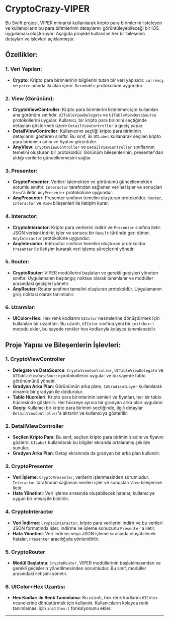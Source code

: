 # CryptoCrazy-VIPER

Bu Swift projesi, VIPER mimarisi kullanılarak kripto para birimlerini listeleyen ve kullanıcıların bu para birimlerinin detaylarını görüntüleyebileceği bir iOS uygulaması oluşturuyor. Aşağıda projede kullanılan her bir bileşenin detayları ve işlevleri açıklanmıştır.

## Özellikler:

### 1. Veri Yapıları:
   - **Crypto**: Kripto para birimlerinin bilgilerini tutan bir veri yapısıdır. `currency` ve `price` adında iki alan içerir. `Decodable` protokolüne uygundur.

### 2. View (Görünüm):
   - **CryptoViewController**: Kripto para birimlerini listelemek için kullanılan ana görünüm sınıfıdır. `UITableViewDelegate` ve `UITableViewDataSource` protokollerini uygular. Kullanıcı, bir kripto para birimini seçtiğinde detayları göstermek üzere `DetailViewController`'a geçiş yapar.
   - **DetailViewController**: Kullanıcının seçtiği kripto para biriminin detaylarını gösteren sınıftır. Bu sınıf, iki `UILabel` kullanarak seçilen kripto para biriminin adını ve fiyatını görüntüler.
   - **AnyView**: `CryptoViewController` ve `DetailViewController` sınıflarının temelini oluşturan bir protokoldür. Görünüm bileşenlerinin, presenter'dan aldığı verilerle güncellenmesini sağlar.

### 3. Presenter:
   - **CryptoPresenter**: Verileri işlemekten ve görünümü güncellemekten sorumlu sınıftır. `Interactor` tarafından sağlanan verileri işler ve sonuçları `View`'a iletir. `AnyPresenter` protokolüne uygundur.
   - **AnyPresenter**: Presenter sınıfının temelini oluşturan protokoldür. `Router`, `Interactor` ve `View` bileşenleri ile iletişim kurar.

### 4. Interactor:
   - **CryptoInteractor**: Kripto para verilerini indirir ve `Presenter` sınıfına iletir. JSON verisini indirir, işler ve sonucu bir `Result` türünde geri döner. `AnyInteractor` protokolüne uygundur.
   - **AnyInteractor**: Interactor sınıfının temelini oluşturan protokoldür. `Presenter` ile iletişim kurarak veri işleme süreçlerini yönetir.

### 5. Router:
   - **CryptoRouter**: VIPER modüllerini başlatan ve gerekli geçişleri yöneten sınıftır. Uygulamanın başlangıç noktası olarak tanımlanır ve modüller arasındaki geçişleri yönetir.
   - **AnyRouter**: Router sınıfının temelini oluşturan protokoldür. Uygulamanın giriş noktası olarak tanımlanır.

### 6. Uzantılar:
   - **UIColor+Hex**: Hex renk kodlarını `UIColor` nesnelerine dönüştürmek için kullanılan bir uzantıdır. Bu uzantı, `UIColor` sınıfına yeni bir `init(hex:)` metodu ekler, bu sayede renkler hex kodlarıyla kolayca tanımlanabilir.

## Proje Yapısı ve Bileşenlerin İşlevleri:

### 1. **CryptoViewController**
   - **Delegate ve DataSource**: `CryptoViewController`, `UITableViewDelegate` ve `UITableViewDataSource` protokollerini uygular ve bu sayede tablo görünümünü yönetir.
   - **Gradyan Arka Plan**: Görünümün arka planı, `CAGradientLayer` kullanılarak dinamik bir gradyan ile doldurulur.
   - **Tablo Hücreleri**: Kripto para birimlerinin isimleri ve fiyatları, her bir tablo hücresinde gösterilir. Her hücreye ayrıca bir gradyan arka plan uygulanır.
   - **Geçiş**: Kullanıcı bir kripto para birimini seçtiğinde, ilgili detaylar `DetailViewController`'a aktarılır ve kullanıcıya gösterilir.

### 2. **DetailViewController**
   - **Seçilen Kripto Para**: Bu sınıf, seçilen kripto para biriminin adını ve fiyatını gösterir. `UILabel` kullanılarak bu bilgiler ekranda ortalanmış şekilde sunulur.
   - **Gradyan Arka Plan**: Detay ekranında da gradyan bir arka plan kullanılır.

### 3. **CryptoPresenter**
   - **Veri İşleme**: `CryptoPresenter`, verilerin işlenmesinden sorumludur. `Interactor` tarafından sağlanan verileri işler ve sonuçları `View` bileşenine iletir.
   - **Hata Yönetimi**: Veri işleme sırasında oluşabilecek hatalar, kullanıcıya uygun bir mesaj ile bildirilir.

### 4. **CryptoInteractor**
   - **Veri İndirme**: `CryptoInteractor`, kripto para verilerini indirir ve bu verileri JSON formatında işler. İndirme ve işleme sonucunu `Presenter`'a iletir.
   - **Hata Yönetimi**: Veri indirimi veya JSON işleme sırasında oluşabilecek hatalar, `Presenter` aracılığıyla yönlendirilir.

### 5. **CryptoRouter**
   - **Modül Başlatma**: `CryptoRouter`, VIPER modüllerinin başlatılmasından ve gerekli geçişlerin yönetilmesinden sorumludur. Bu sınıf, modüller arasındaki iletişimi yönetir.

### 6. **UIColor+Hex Uzantısı**
   - **Hex Kodları ile Renk Tanımlama**: Bu uzantı, hex renk kodlarını `UIColor` nesnelerine dönüştürmek için kullanılır. Kullanıcıların kolayca renk tanımlaması için `init(hex:)` fonksiyonunu ekler.

---

